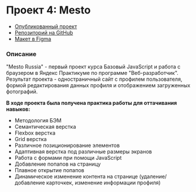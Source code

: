 # Проект 4: Mesto

* [Опубликованный проект](https://vitaliiisaenko.github.io/mesto/)  
* [Репозиторий на GitHub](https://github.com/VitaliiIsaenko/mesto)
* [Макет в Figma](https://www.figma.com/file/2cn9N9jSkmxD84oJik7xL7/JavaScript.-Sprint-4?node-id=0%3A1)


### Описание
"Mesto Russia" - первый проект курса Базовый JavaScript и работа с браузером в Яндекс Практикуме по программе "Веб-разработчик". Результат проекта - одностраничный сайт с профилем пользователя, формой редактирования данных профиля и отображением загруженных фотографий.

**В ходе проекта была получена практика работы для оттачивания навыков:**

- Методология БЭМ
- Семантическая верстка
- Flexbox верстка
- Grid верстка
- Различное позиционирование элементов
- Адаптивная верстка под различные размеры экранов
- Работа с формами при помощи JavaScript
- Добавление попапов на страницу
- Плавное открытие попапов
- Динамическое изменение контента на странице (удаление/добавление карточкек, изменение информации профиля)
